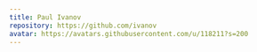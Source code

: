 ```yaml
---
title: Paul Ivanov
repository: https://github.com/ivanov
avatar: https://avatars.githubusercontent.com/u/118211?s=200
---
```


